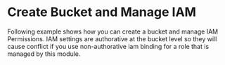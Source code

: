 # Create Bucket and Manage IAM

Following example shows how you can create a bucket and manage IAM Permissions. IAM settings are authorative at the bucket level so they will cause conflict if you use non-authorative iam binding for a role that is managed by this module.